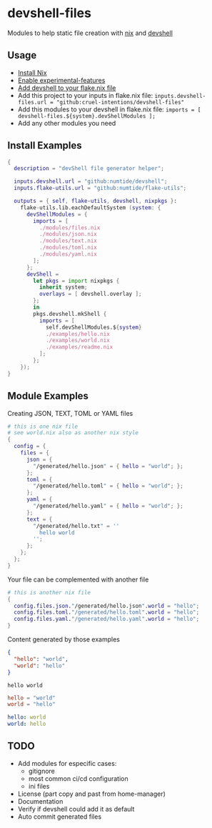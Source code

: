 # devshell-files

Modules to help static file creation with [nix](https://nixos.org/guides/how-nix-works.html) and [devshell](https://github.com/numtide/devshell)

## Usage

- [Install Nix](https://nixos.org/download.html#nix-quick-install)
- [Enable experimental-features](https://nixos.wiki/wiki/Flakes#Non-NixOS)
- [Add devshell to your flake.nix file](https://github.com/numtide/devshell/blob/master/template/flake.nix#L5)
- Add this project to your inputs in flake.nix file: `inputs.devshell-files.url = "github:cruel-intentions/devshell-files"`
- Add this modules to your devshell in flake.nix file: `imports = [ devshell-files.${system}.devShellModules ];`
- Add any other modules you need

## Install Examples

<!-- this is also a example o string interpolation -->
```nix
{
  description = "devShell file generator helper";

  inputs.devshell.url = "github:numtide/devshell";
  inputs.flake-utils.url = "github:numtide/flake-utils";

  outputs = { self, flake-utils, devshell, nixpkgs }:
    flake-utils.lib.eachDefaultSystem (system: {
      devShellModules = {
        imports = [
          ./modules/files.nix
          ./modules/json.nix
          ./modules/text.nix
          ./modules/toml.nix
          ./modules/yaml.nix
        ];
      };
      devShell =
        let pkgs = import nixpkgs {
          inherit system;
          overlays = [ devshell.overlay ];
        };
        in
        pkgs.devshell.mkShell {
          imports = [
            self.devShellModules.${system}
            ./examples/hello.nix
            ./examples/world.nix
            ./examples/readme.nix
          ];
        };
    });
}

```

## Module Examples

Creating JSON, TEXT, TOML or YAML files

```nix
# this is one nix file
# see world.nix also as another nix style
{
  config = {
    files = {
      json = {
        "/generated/hello.json" = { hello = "world"; };
      };
      toml = {
        "/generated/hello.toml" = { hello = "world"; };
      };
      yaml = {
        "/generated/hello.yaml" = { hello = "world"; };
      };
      text = {
        "/generated/hello.txt" = ''
          hello world
        '';
      };
    };
  };
}

```

Your file can be complemented with another file

```nix
# this is another nix file
{
  config.files.json."/generated/hello.json".world = "hello";
  config.files.toml."/generated/hello.toml".world = "hello";
  config.files.yaml."/generated/hello.yaml".world = "hello";
}

```

Content generated by those examples

```JSON
{
  "hello": "world",
  "world": "hello"
}

```

```text
hello world

```

```TOML
hello = "world"
world = "hello"

```

```YAML
hello: world
world: hello

```

## TODO

- Add modules for especific cases:
  - gitignore
  - most common ci/cd configuration
  - ini files
- License (part copy and past from home-manager)
- Documentation
- Verify if devshell could add it as default
- Auto commit generated files
